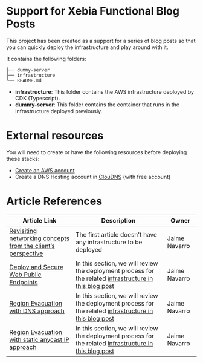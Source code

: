 # Support for Xebia Functional Blog Posts

This project has been created as a support for a series of blog posts so that you can quickly deploy the infrastructure and play around with it.

It contains the following folders:
```
├── dummy-server
├── infrastructure
└── README.md
```
* **infrastructure**: This folder contains the AWS infrastructure deployed by CDK (Typescript).
* **dummy-server**: This folder contains the container that runs in the infrastructure deployed previously.

# External resources
You will need to create or have the following resources before deploying these stacks:
* [Create an AWS account](https://repost.aws/knowledge-center/create-and-activate-aws-account)
* Create a DNS Hosting account in [ClouDNS](https://www.cloudns.net) (with free account)

# Article References
| Article Link                                                                                   | Description                                                                                                                                     | Owner         |
|------------------------------------------------------------------------------------------------|-------------------------------------------------------------------------------------------------------------------------------------------------|---------------|
| [Revisiting networking concepts from the client’s perspective](https://xebia.com/blog/)        | The first article doesn't have any infrastructure to be deployed                                                                                | Jaime Navarro |
| [Deploy and Secure Web Public Endpoints](https://xebia.com/blog/)                              | In this section, we will review the deployment process for the related [infrastructure in this blog post](infrastructure/blog_post_2/README.md) | Jaime Navarro |
| [Region Evacuation with DNS approach](https://xebia.com/blog/)                                 | In this section, we will review the deployment process for the related [infrastructure in this blog post](infrastructure/blog_post_3/README.md) | Jaime Navarro |
| [Region Evacuation with static anycast IP approach](https://xebia.com/blog/)                   | In this section, we will review the deployment process for the related [infrastructure in this blog post](infrastructure/blog_post_4/README.md) | Jaime Navarro |